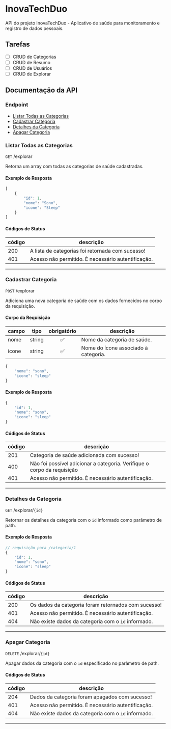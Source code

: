# InovaTechDuo
API do projeto InovaTechDuo - Aplicativo de saúde para monitoramento e registro de dados pessoais.

## Tarefas

- [ ] CRUD de Categorias
- [ ] CRUD de Resumo
- [ ] CRUD de Usuários
- [ ] CRUD de Explorar

## Documentação da API

### Endpoint
- [Listar Todas as Categorias](#listar-todas-as-categorias)
- [Cadastrar Categoria](#cadastrar-categoria)
- [Detalhes da Categoria](#detalhes-da-categoria)
- [Apagar Categoria](#apagar-categoria)


### Listar Todas as Categorias

`GET` /explorar

Retorna um array com todas as categorias de saúde cadastradas.

#### Exemplo de Resposta

```js
[
    {
        "id": 1,
        "nome": "Sono",
        "icone": "Sleep"
    }
]
```

#### Códigos de Status

|código|descrição|
|------|---------|
|200|A lista de categorias foi retornada com sucesso!
|401|Acesso não permitido. É necessário autentificação.

---

### Cadastrar Categoria

`POST` /explorar

Adiciona uma nova categoria de saúde com os dados fornecidos no corpo da requisição.

#### Corpo da Requisição

|campo|tipo|obrigatório|descrição|
|-----|----|:-----------:|---------|
|nome|string|✅| Nome da categoria de saúde.
|icone|string|✅|Nome do ícone associado à categoria.

```js
{
    "nome": "sono",
    "icone": "sleep"
}
```

#### Exemplo de Resposta

```js
{
    "id": 1,
    "nome": "sono",
    "icone": "sleep"
}
```

#### Códigos de Status

|código|descrição|
|------|---------|
|201|Categoria de saúde adicionada com sucesso!
|400|Não foi possível adicionar a categoria. Verifique o corpo da requisição
|401|Acesso não permitido. É necessário autentificação.
---

### Detalhes da Categoria

`GET` /explorar/`{id}`

Retornar os detalhes da categoria com o `id` informado como parâmetro de path.

#### Exemplo de Resposta

```js
// requisição para /categoria/1
{
    "id": 1,
    "nome": "sono",
    "icone": "sleep"
}
```

#### Códigos de Status

|código|descrição|
|------|---------|
|200|Os dados da categoria foram retornados com sucesso!
|401|Acesso não permitido. É necessário autentificação.
|404|Não existe dados da categoria com o `id` informado.

___

### Apagar Categoria

`DELETE` /explorar/`{id}`

Apagar dados da categoria com o `id` especificado no parâmetro de path.

#### Códigos de Status

|código|descrição|
|------|---------|
|204|Dados da categoria foram apagados com sucesso!
|401|Acesso não permitido. É necessário autentificação.
|404|Não existe dados da categoria com o `id` informado.

___

